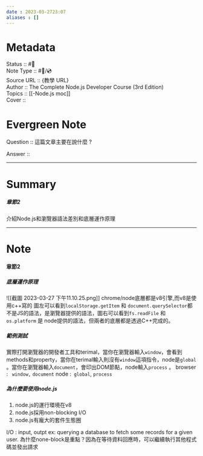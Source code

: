 ```yaml
---
date : 2023-03-2723:07
aliases : []
---
```

# Metadata
Status :: #🌱 <br>
Note Type :: #📨/💿 <br>
Source URL :: {教學 URL} <br>
Author :: The Complete Node.js Developer Course (3rd Edition) <br>
Topics :: [[-Node.js moc]]<br>
Cover ::

# Evergreen Note

Question :: 這篇文章主要在說什麼 ?

Answer ::

---

# Summary 
##### 章節2
介紹Node.js和瀏覽器語法差別和底層運作原理

---

# Note
#### 章節2
##### 底層運作原理
![[截圖 2023-03-27 下午11.10.25.png]]
chrome/node底層都是v8引擎,而v8是使用c++寫的
圖左可以看到`localStorage.getItem` 和 `document.querySelector`都不是JS的語法，是瀏覽器提供的語法，圖右可以看到`fs.readFile` 和 `os.platform` 是 node提供的語法，但兩者的底層都是透過C++完成的。

##### 範例測試
實際打開瀏覽器的開發者工具和terimal，當你在瀏覽器輸入`window`，會看到methods和property，當你在terimal輸入則沒有`window`這項指令，node是`global` 。當你在瀏覽器輸入`document`，會印出DOM節點，node輸入`process` 。
browser : ` window,` `document`
node :` global`, `process`

##### 為什麼要使用node.js
1. node.js的運行環境在v8
2. node.js採用non-blocking I/O
3. node.js有龐大的套件生態圈
   
I/O : input, outpt  ex: querying a database to fetch some records for a given user.
為什麼none-block是重點？因為在等待資料回應時，可以繼續執行其他程式碼並發出請求

